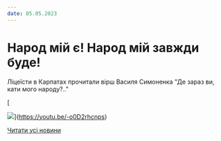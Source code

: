 ```yaml
---
date: 05.05.2023
---
```

# Народ мій є! Народ мій завжди буде!

Ліцеїсти в Карпатах прочитали вірш Василя Симоненка "Де зараз ви, кати мого народу?.."

[

![](/images/blog/народ-мій-є-народ-мій-завжди-буде/вірш.png)](https://youtu.be/-o0D2rhcnps)

[Читати усі новини](/news)

